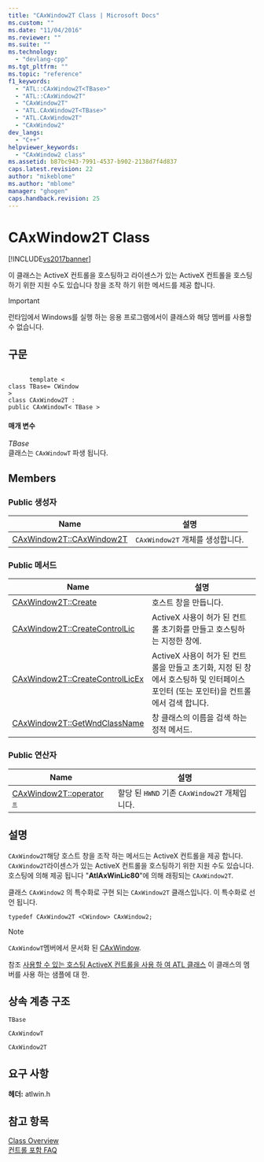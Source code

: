 ```yaml
---
title: "CAxWindow2T Class | Microsoft Docs"
ms.custom: ""
ms.date: "11/04/2016"
ms.reviewer: ""
ms.suite: ""
ms.technology: 
  - "devlang-cpp"
ms.tgt_pltfrm: ""
ms.topic: "reference"
f1_keywords: 
  - "ATL::CAxWindow2T<TBase>"
  - "ATL::CAxWindow2T"
  - "CAxWindow2T"
  - "ATL.CAxWindow2T<TBase>"
  - "ATL.CAxWindow2T"
  - "CAxWindow2"
dev_langs: 
  - "C++"
helpviewer_keywords: 
  - "CAxWindow2 class"
ms.assetid: b87bc943-7991-4537-b902-2138d7f4d837
caps.latest.revision: 22
author: "mikeblome"
ms.author: "mblome"
manager: "ghogen"
caps.handback.revision: 25
---
```

# CAxWindow2T Class
[!INCLUDE[vs2017banner](../../assembler/inline/includes/vs2017banner.md)]

이 클래스는 ActiveX 컨트롤을 호스팅하고 라이센스가 있는 ActiveX 컨트롤을 호스팅하기 위한 지원 수도 있습니다 창을 조작 하기 위한 메서드를 제공 합니다.  
  
> [!IMPORTANT]
>  런타임에서 Windows를 실행 하는 응용 프로그램에서이 클래스와 해당 멤버를 사용할 수 없습니다.  
  
## 구문  
  
```  
  
      template <   
class TBase= CWindow   
>  
class CAxWindow2T :   
public CAxWindowT< TBase >  
```  
  
#### 매개 변수  
 *TBase*  
 클래스는 `CAxWindowT` 파생 됩니다.  
  
## Members  
  
### Public 생성자  
  
|Name|설명|  
|----------|--------|  
|[CAxWindow2T::CAxWindow2T](../Topic/CAxWindow2T::CAxWindow2T.md)|`CAxWindow2T` 개체를 생성합니다.|  
  
### Public 메서드  
  
|Name|설명|  
|----------|--------|  
|[CAxWindow2T::Create](../Topic/CAxWindow2T::Create.md)|호스트 창을 만듭니다.|  
|[CAxWindow2T::CreateControlLic](../Topic/CAxWindow2T::CreateControlLic.md)|ActiveX 사용이 허가 된 컨트롤 초기화를 만들고 호스팅하는 지정한 창에.|  
|[CAxWindow2T::CreateControlLicEx](../Topic/CAxWindow2T::CreateControlLicEx.md)|ActiveX 사용이 허가 된 컨트롤을 만들고 초기화, 지정 된 창에서 호스팅하 및 인터페이스 포인터 \(또는 포인터\)을 컨트롤에서 검색 합니다.|  
|[CAxWindow2T::GetWndClassName](../Topic/CAxWindow2T::GetWndClassName.md)|창 클래스의 이름을 검색 하는 정적 메서드.|  
  
### Public 연산자  
  
|Name|설명|  
|----------|--------|  
|[CAxWindow2T::operator \=](../Topic/CAxWindow2T::operator%20=.md)|할당 된 `HWND` 기존 `CAxWindow2T` 개체입니다.|  
  
## 설명  
 `CAxWindow2T`해당 호스트 창을 조작 하는 메서드는 ActiveX 컨트롤을 제공 합니다.  `CAxWindow2T`라이센스가 있는 ActiveX 컨트롤을 호스팅하기 위한 지원 수도 있습니다.  호스팅에 의해 제공 됩니다 "**AtlAxWinLic80**"에 의해 래핑되는 `CAxWindow2T`.  
  
 클래스 `CAxWindow2` 의 특수화로 구현 되는 `CAxWindow2T` 클래스입니다.  이 특수화로 선언 됩니다.  
  
 `typedef CAxWindow2T <CWindow> CAxWindow2;`  
  
> [!NOTE]
>  `CAxWindowT`멤버에서 문서화 된  [CAxWindow](../../atl/reference/caxwindow-class.md).  
  
 참조  [사용할 수 있는 호스팅 ActiveX 컨트롤을 사용 하 여 ATL 클래스](../../atl/hosting-activex-controls-using-atl-axhost.md) 이 클래스의 멤버를 사용 하는 샘플에 대 한.  
  
## 상속 계층 구조  
 `TBase`  
  
 `CAxWindowT`  
  
 `CAxWindow2T`  
  
## 요구 사항  
 **헤더:**  atlwin.h  
  
## 참고 항목  
 [Class Overview](../../atl/atl-class-overview.md)   
 [컨트롤 포함 FAQ](../../atl/atl-control-containment-faq.md)
